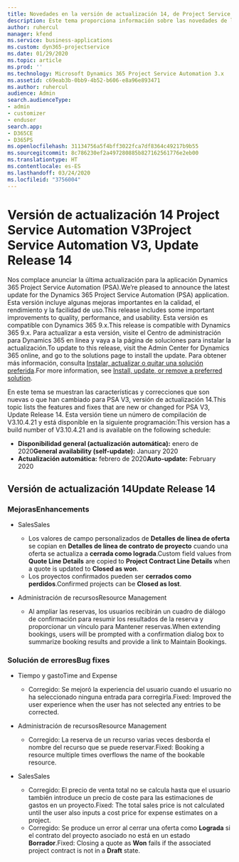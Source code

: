 ```yaml
---
title: Novedades en la versión de actualización 14, de Project Service Automation V3
description: Este tema proporciona información sobre las novedades de la versión de actualización 14 de Project Service Automation, V3.
author: ruhercul
manager: kfend
ms.service: business-applications
ms.custom: dyn365-projectservice
ms.date: 01/29/2020
ms.topic: article
ms.prod: ''
ms.technology: Microsoft Dynamics 365 Project Service Automation 3.x
ms.assetid: c69eab3b-0bb9-4b52-b606-e8a96e893471
ms.author: ruhercul
audience: Admin
search.audienceType:
- admin
- customizer
- enduser
search.app:
- D365CE
- D365PS
ms.openlocfilehash: 31134756a5f4bff3022fca7df8364c49217b9b55
ms.sourcegitcommit: 8c786230ef2a497280885b827162561776e2eb00
ms.translationtype: HT
ms.contentlocale: es-ES
ms.lasthandoff: 03/24/2020
ms.locfileid: "3756004"
---
```

# <a name="project-service-automation-v3-update-release-14"></a><span data-ttu-id="1568d-103">Versión de actualización 14 Project Service Automation V3</span><span class="sxs-lookup"><span data-stu-id="1568d-103">Project Service Automation V3, Update Release 14</span></span>
<span data-ttu-id="1568d-104">Nos complace anunciar la última actualización para la aplicación Dynamics 365 Project Service Automation (PSA).</span><span class="sxs-lookup"><span data-stu-id="1568d-104">We’re pleased to announce the latest update for the Dynamics 365 Project Service Automation (PSA) application.</span></span> <span data-ttu-id="1568d-105">Esta versión incluye algunas mejoras importantes en la calidad, el rendimiento y la facilidad de uso.</span><span class="sxs-lookup"><span data-stu-id="1568d-105">This release includes some important improvements to quality, performance, and usability.</span></span> <span data-ttu-id="1568d-106">Esta versión es compatible con Dynamics 365 9.x.</span><span class="sxs-lookup"><span data-stu-id="1568d-106">This release is compatible with Dynamics 365 9.x.</span></span> <span data-ttu-id="1568d-107">Para actualizar a esta versión, visite el Centro de administración para Dynamics 365 en línea y vaya a la página de soluciones para instalar la actualización.</span><span class="sxs-lookup"><span data-stu-id="1568d-107">To update to this release, visit the Admin Center for Dynamics 365 online, and go to the solutions page to install the update.</span></span> <span data-ttu-id="1568d-108">Para obtener más información, consulta [Instalar, actualizar o quitar una solución preferida](https://docs.microsoft.com/power-platform/admin/install-remove-preferred-solution).</span><span class="sxs-lookup"><span data-stu-id="1568d-108">For more information, see [Install, update, or remove a preferred solution](https://docs.microsoft.com/power-platform/admin/install-remove-preferred-solution).</span></span>

<span data-ttu-id="1568d-109">En este tema se muestran las características y correcciones que son nuevas o que han cambiado para PSA V3, versión de actualización 14.</span><span class="sxs-lookup"><span data-stu-id="1568d-109">This topic lists the features and fixes that are new or changed for PSA V3, Update Release 14.</span></span> <span data-ttu-id="1568d-110">Esta versión tiene un número de compilación de V3.10.4.21 y está disponible en la siguiente programación:</span><span class="sxs-lookup"><span data-stu-id="1568d-110">This version has a build number of V3.10.4.21 and is available on the following schedule:</span></span>

- <span data-ttu-id="1568d-111">**Disponibilidad general (actualización automática):** enero de 2020</span><span class="sxs-lookup"><span data-stu-id="1568d-111">**General availability (self-update):** January 2020</span></span>
- <span data-ttu-id="1568d-112">**Actualización automática:** febrero de 2020</span><span class="sxs-lookup"><span data-stu-id="1568d-112">**Auto-update:** February 2020</span></span>

## <a name="update-release-14"></a><span data-ttu-id="1568d-113">Versión de actualización 14</span><span class="sxs-lookup"><span data-stu-id="1568d-113">Update Release 14</span></span>

### <a name="enhancements"></a><span data-ttu-id="1568d-114">Mejoras</span><span class="sxs-lookup"><span data-stu-id="1568d-114">Enhancements</span></span>

- <span data-ttu-id="1568d-115">Sales</span><span class="sxs-lookup"><span data-stu-id="1568d-115">Sales</span></span>

     - <span data-ttu-id="1568d-116">Los valores de campo personalizados de **Detalles de línea de oferta** se copian en **Detalles de línea de contrato de proyecto** cuando una oferta se actualiza a **cerrada como lograda**.</span><span class="sxs-lookup"><span data-stu-id="1568d-116">Custom field values from **Quote Line Details** are copied to **Project Contract Line Details** when a quote is updated to **Closed as won**.</span></span>
     - <span data-ttu-id="1568d-117">Los proyectos confirmados pueden ser **cerrados como perdidos**.</span><span class="sxs-lookup"><span data-stu-id="1568d-117">Confirmed projects can be **Closed as lost**.</span></span>

- <span data-ttu-id="1568d-118">Administración de recursos</span><span class="sxs-lookup"><span data-stu-id="1568d-118">Resource Management</span></span>

     - <span data-ttu-id="1568d-119">Al ampliar las reservas, los usuarios recibirán un cuadro de diálogo de confirmación para resumir los resultados de la reserva y proporcionar un vínculo para Mantener reservas.</span><span class="sxs-lookup"><span data-stu-id="1568d-119">When extending bookings, users will be prompted with a confirmation dialog box to summarize booking results and provide a link to Maintain Bookings.</span></span>


### <a name="bug-fixes"></a><span data-ttu-id="1568d-120">Solución de errores</span><span class="sxs-lookup"><span data-stu-id="1568d-120">Bug fixes</span></span>

- <span data-ttu-id="1568d-121">Tiempo y gasto</span><span class="sxs-lookup"><span data-stu-id="1568d-121">Time and Expense</span></span>

     - <span data-ttu-id="1568d-122">Corregido: Se mejoró la experiencia del usuario cuando el usuario no ha seleccionado ninguna entrada para corregirla.</span><span class="sxs-lookup"><span data-stu-id="1568d-122">Fixed: Improved the user experience when the user has not selected any entries to be corrected.</span></span>

- <span data-ttu-id="1568d-123">Administración de recursos</span><span class="sxs-lookup"><span data-stu-id="1568d-123">Resource Management</span></span>

     - <span data-ttu-id="1568d-124">Corregido: La reserva de un recurso varias veces desborda el nombre del recurso que se puede reservar.</span><span class="sxs-lookup"><span data-stu-id="1568d-124">Fixed: Booking a resource multiple times overflows the name of the bookable resource.</span></span>

- <span data-ttu-id="1568d-125">Sales</span><span class="sxs-lookup"><span data-stu-id="1568d-125">Sales</span></span>

     - <span data-ttu-id="1568d-126">Corregido: El precio de venta total no se calcula hasta que el usuario también introduce un precio de coste para las estimaciones de gastos en un proyecto.</span><span class="sxs-lookup"><span data-stu-id="1568d-126">Fixed: The total sales price is not calculated until the user also inputs a cost price for expense estimates on a project.</span></span>
     - <span data-ttu-id="1568d-127">Corregido: Se produce un error al cerrar una oferta como **Lograda** si el contrato del proyecto asociado no está en un estado **Borrador**.</span><span class="sxs-lookup"><span data-stu-id="1568d-127">Fixed: Closing a quote as **Won** fails if the associated project contract is not in a **Draft** state.</span></span>

